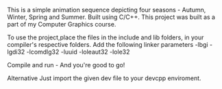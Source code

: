 This is a simple animation sequence depicting four seasons - Autumn, Winter, Spring and Summer.
Built using C/C++. This project was built as a part of my Computer Graphics course. 

To use the project,place the files in the include and lib folders, in your compiler's respective
folders. Add the following linker parameters
-lbgi
-lgdi32
-lcomdlg32
-luuid
-loleaut32
-lole32

Compile and run - And you're good to go!

Alternative
Just import the given dev file to your devcpp enviroment. 

